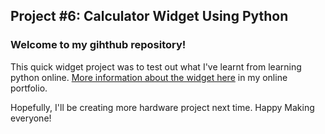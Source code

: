 ## Project #6: Calculator Widget Using Python

### Welcome to my gihthub repository!
This quick widget project was to test out what I've learnt from learning python online. [More information about the widget here](https://preciousgracebrazil.wordpress.com/project-type/simple-calculator-widget/) in my online portfolio.

Hopefully, I'll be creating more hardware project next time. Happy Making everyone!

